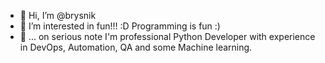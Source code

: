 - 👋 Hi, I’m @brysnik
- 👀 I’m interested in fun!!! :D Programming is fun :)
- 🤖 ... on serious note I'm professional Python Developer with experience in DevOps, Automation, QA and some Machine learning.

<!---
brysnik/brysnik is a ✨ special ✨ repository because its `README.md` (this file) appears on your GitHub profile.
You can click the Preview link to take a look at your changes.
--->
